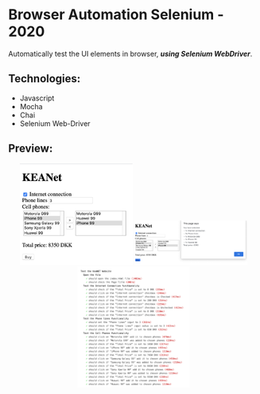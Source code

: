 # Browser Automation Selenium - 2020

Automatically test the UI elements in browser, ***using Selenium WebDriver***.
  
## Technologies:
- Javascript
- Mocha
- Chai
- Selenium Web-Driver

## Preview:
<p align="center">
  <img width="45%" height="45%" src="https://github.com/panaitescu-paul/Browser-Automation-Selenium-2020/blob/master/screenshots/s1.png">
  <img width="45%" height="45%" src="https://github.com/panaitescu-paul/Browser-Automation-Selenium-2020/blob/master/screenshots/s2.png">
  <img width="45%" height="45%" src="https://github.com/panaitescu-paul/Browser-Automation-Selenium-2020/blob/master/screenshots/s3.png">
</p>
